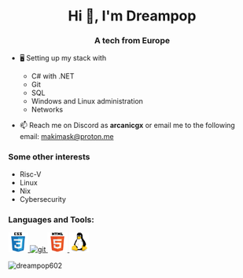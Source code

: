 
<h1 align="center">Hi 👋, I'm Dreampop</h1>
<h3 align="center">A tech from Europe</h3>

- 🖥️ Setting up my stack with
  <ul>
    <li>C# with .NET</li>
    <li>Git</li>
    <li>SQL</li>
    <li>Windows and Linux administration</li>
    <li>Networks</li>
  </ul>

- 📫 Reach me on Discord as **arcanicgx** or email me to the following email: makimask@proton.me
<h3>Some other interests</h3>
<ul>
  <li>Risc-V</li>
  <li>Linux</li>
  <li>Nix</li>
  <li>Cybersecurity</li>
</ul>
<h3 align="left">Languages and Tools:</h3>
<p align="left"> <a href="https://www.w3schools.com/css/" target="_blank" rel="noreferrer"> <img src="https://raw.githubusercontent.com/devicons/devicon/master/icons/css3/css3-original-wordmark.svg" alt="css3" width="40" height="40"/> </a> <a href="https://git-scm.com/" target="_blank" rel="noreferrer"> <img src="https://www.vectorlogo.zone/logos/git-scm/git-scm-icon.svg" alt="git" width="40" height="40"/> </a> <a href="https://www.w3.org/html/" target="_blank" rel="noreferrer"> <img src="https://raw.githubusercontent.com/devicons/devicon/master/icons/html5/html5-original-wordmark.svg" alt="html5" width="40" height="40"/> </a> </a> <a href="https://www.linux.org/" target="_blank" rel="noreferrer"> <img src="https://raw.githubusercontent.com/devicons/devicon/master/icons/linux/linux-original.svg" alt="linux" width="40" height="40"/> </a>  </p>

<p><img align="center" src="https://github-readme-stats.vercel.app/api/top-langs?username=dreampop602&show_icons=true&locale=en&layout=compact" alt="dreampop602" /></p>

<!--
**dreampop602/dreampop602** is a ✨ _special_ ✨ repository because its `README.md` (this file) appears on your GitHub profile.

Here are some ideas to get you started:

- 🔭 I’m currently working on ...
- 🌱 I’m currently learning ...
- 👯 I’m looking to collaborate on ...
- 🤔 I’m looking for help with ...
- 💬 Ask me about ...
- 📫 How to reach me: ...
- 😄 Pronouns: ...
- ⚡ Fun fact: ...
-->
